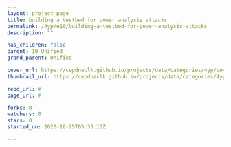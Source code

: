 ```yaml
---
layout: project_page
title: building a testbed for power analysis attacks
permalink: /4yp/e10/building-a-testbed-for-power-analysis-attacks
description: ""

has_children: false
parent: 10 Unified
grand_parent: Unified

cover_url: https://cepdnaclk.github.io/projects/data/categories/4yp/cover_page.jpg
thumbnail_url: https://cepdnaclk.github.io/projects/data/categories/4yp/thumbnail.jpg

repo_url: #
page_url: #

forks: 0
watchers: 0
stars: 0
started_on: 2020-10-25T05:35:13Z

---
```

    